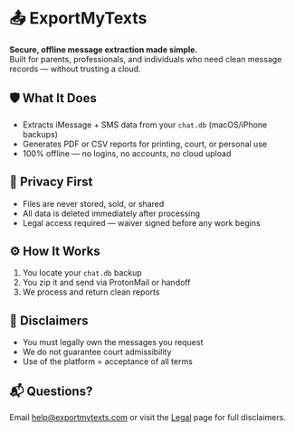 # 📤 ExportMyTexts

**Secure, offline message extraction made simple.**  
Built for parents, professionals, and individuals who need clean message records — without trusting a cloud.

## 🛡 What It Does

- Extracts iMessage + SMS data from your `chat.db` (macOS/iPhone backups)
- Generates PDF or CSV reports for printing, court, or personal use
- 100% offline — no logins, no accounts, no cloud upload

## 🔐 Privacy First

- Files are never stored, sold, or shared  
- All data is deleted immediately after processing  
- Legal access required — waiver signed before any work begins

## ⚙️ How It Works

1. You locate your `chat.db` backup
2. You zip it and send via ProtonMail or handoff
3. We process and return clean reports

## 🚫 Disclaimers

- You must legally own the messages you request
- We do not guarantee court admissibility
- Use of the platform = acceptance of all terms

## 📬 Questions?

Email [help@exportmytexts.com](mailto:help@exportmytexts.com) or visit the [Legal](https://exportmytexts.com/apps.html) page for full disclaimers.